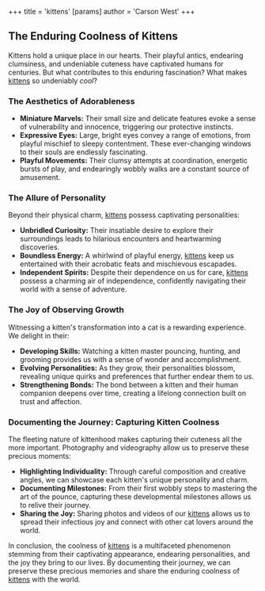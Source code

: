 +++
 title = 'kittens'
[params]
	author = 'Carson West'
+++
## The Enduring Coolness of Kittens

Kittens hold a unique place in our hearts. Their playful antics, endearing clumsiness, and undeniable cuteness have captivated humans for centuries.  But what contributes to this enduring fascination? What makes [kittens](./../kittens/) so undeniably *cool*? 

###  The Aesthetics of Adorableness

* **Miniature Marvels:** Their small size and delicate features evoke a sense of vulnerability and innocence, triggering our protective instincts.  
* **Expressive Eyes:** Large, bright eyes convey a range of emotions, from playful mischief to sleepy contentment. These ever-changing windows to their souls are endlessly fascinating.
* **Playful Movements:** Their clumsy attempts at coordination, energetic bursts of play, and endearingly wobbly walks are a constant source of amusement.

###  The Allure of Personality

Beyond their physical charm, [kittens](./../kittens/) possess captivating personalities:

* **Unbridled Curiosity:** Their insatiable desire to explore their surroundings leads to hilarious encounters and heartwarming discoveries. 
* **Boundless Energy:**  A whirlwind of playful energy, [kittens](./../kittens/) keep us entertained with their acrobatic feats and mischievous escapades. 
* **Independent Spirits:**  Despite their dependence on us for care, [kittens](./../kittens/) possess a charming air of independence,  confidently navigating their world with a sense of adventure. 

###  The Joy of Observing Growth

Witnessing a kitten's transformation into a cat is a rewarding experience. We delight in their:

* **Developing Skills:**  Watching a kitten master pouncing, hunting, and grooming provides us with a sense of wonder and accomplishment. 
* **Evolving Personalities:** As they grow, their personalities blossom, revealing unique quirks and preferences that further endear them to us.
* **Strengthening Bonds:** The bond between a kitten and their human companion deepens over time, creating a lifelong connection built on trust and affection. 

###  Documenting the Journey: Capturing Kitten Coolness

The fleeting nature of kittenhood makes capturing their cuteness all the more important.  Photography and videography allow us to preserve these precious moments:

* **Highlighting Individuality:**  Through careful composition and creative angles, we can showcase each kitten's unique personality and charm.
* **Documenting Milestones:**  From their first wobbly steps to mastering the art of the pounce, capturing these developmental milestones allows us to relive their journey.
* **Sharing the Joy:**  Sharing photos and videos of our [kittens](./../kittens/) allows us to spread their infectious joy and connect with other cat lovers around the world.

In conclusion, the coolness of [kittens](./../kittens/) is a multifaceted phenomenon stemming from their captivating appearance, endearing personalities, and the joy they bring to our lives.  By documenting their journey, we can preserve these precious memories and share the enduring coolness of [kittens](./../kittens/) with the world. 
